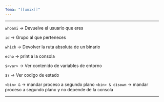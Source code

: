 ```yaml
---
Tema: "[[unix]]"
---
```


---


`whoami` -> Devuelve el usuario que eres

`id` -> Grupo al que perteneces

`which` -> Devolver la ruta absoluta de un binario 

`echo` -> print a la consola

`$<var>` -> Ver contenido de variables de entorno 

`$?` -> Ver codigo de estado

`<bin> &`  -> mandar proceso a segundo plano
`<bin> & disown`   -> mandar proceso a segundo plano y no depende de la consola




---
